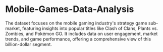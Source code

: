 # Mobile-Games-Data-Analysis
The dataset focuses on the mobile gaming industry's strategy game sub-market, featuring insights into popular titles like Clash of Clans, Plants vs. Zombies, and Pokémon GO. It includes data on user engagement, market trends, and game performance, offering a comprehensive view of this billion-dollar segment.
